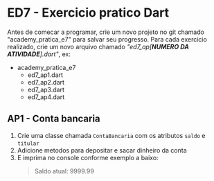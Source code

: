 # ED7 - Exercicio pratico Dart

Antes de comecar a programar, crie um novo projeto no git chamado "academy_pratica_e7" para salvar seu progresso. Para
cada exercicio realizado, crie um novo arquivo chamado _"ed7_ap[**NUMERO DA ATIVIDADE**].dart"_, ex:

- academy_pratica_e7
    - ed7_ap1.dart
    - ed7_ap2.dart
    - ed7_ap3.dart
    - ed7_ap4.dart

## AP1 - Conta bancaria

1. Crie uma classe chamada `ContaBancaria` com os atributos `saldo` e `titular`
2. Adicione metodos para depositar e sacar dinheiro da conta
3. E imprima no console conforme exemplo a baixo:
   > Saldo atual: 9999.99